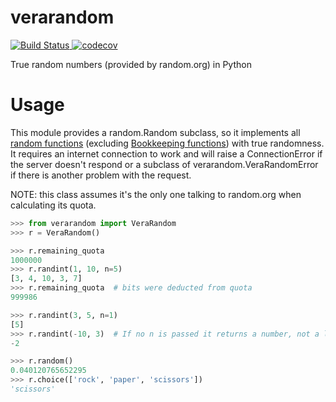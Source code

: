 # verarandom

[![Build Status](https://travis-ci.org/AliGhahraei/verarandom.svg?branch=master)
](https://travis-ci.org/AliGhahraei/verarandom)
[![codecov](https://codecov.io/gh/AliGhahraei/verarandom/branch/master/graph/badge.svg)
](https://codecov.io/gh/AliGhahraei/verarandom)

True random numbers (provided by random.org) in Python

# Usage
This module provides a random.Random subclass, so it implements all [random functions](
https://docs.python.org/3/library/random.html) (excluding [Bookkeeping functions](
https://docs.python.org/3/library/random.html#bookkeeping-functions)) with true randomness. It
requires an internet connection to work and will raise a ConnectionError if the server doesn't
respond or a subclass of verarandom.VeraRandomError if there is another problem with the request.

NOTE: this class assumes it's the only one talking to random.org when calculating its quota.

```python
>>> from verarandom import VeraRandom
>>> r = VeraRandom()

>>> r.remaining_quota
1000000
>>> r.randint(1, 10, n=5)
[3, 4, 10, 3, 7]
>>> r.remaining_quota  # bits were deducted from quota
999986

>>> r.randint(3, 5, n=1)
[5]
>>> r.randint(-10, 3)  # If no n is passed it returns a number, not a list (like the parent method)
-2

>>> r.random()
0.040120765652295
>>> r.choice(['rock', 'paper', 'scissors'])
'scissors'
```
